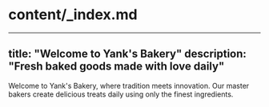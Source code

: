 # content/_index.md
---
title: "Welcome to Yank's Bakery"
description: "Fresh baked goods made with love daily"
---

Welcome to Yank's Bakery, where tradition meets innovation. Our master bakers create delicious treats daily using only the finest ingredients.
